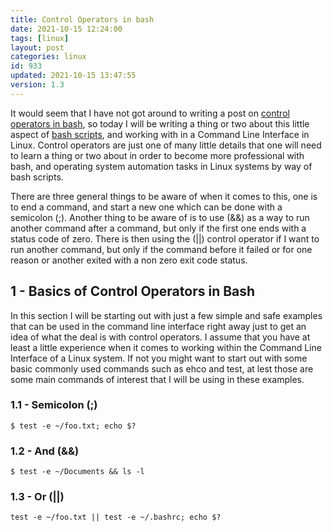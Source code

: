 ```yaml
---
title: Control Operators in bash
date: 2021-10-15 12:24:00
tags: [linux]
layout: post
categories: linux
id: 933
updated: 2021-10-15 13:47:55
version: 1.3
---
```


It would seem that I have not got around to writing a post on [control operators in bash](https://opensource.com/article/18/11/control-operators-bash-shell), so today I will be writing a thing or two about this little aspect of [bash scripts](/2020/11/27/linux-bash-script/), and working with in a Command Line Interface in Linux. Control operators are just one of many little details that one will need to learn a thing or two about in order to become more professional with bash, and operating system automation tasks in Linux systems by way of bash scripts. 

There are three general things to be aware of when it comes to this, one is to end a command, and start a new one which can be done with a semicolon \(\;\). Another thing to be aware of is to use \(&&\) as a way to run another command after a command, but only if the first one ends with a status code of zero. There is then using the \(\|\|\) control operator if I want to run another command, but only if the command before it failed or for one reason or another exited with a non zero exit code status.

<!-- more -->

## 1 - Basics of Control Operators in Bash

In this section I will be starting out with just a few simple and safe examples that can be used in the command line interface right away just to get an idea of what the deal is with control operators. I assume that you have at least a little experience when it comes to working within the Command Line Interface of a Linux system. If not you might want to start out with some basic commonly used commands such as ehco and test, at lest those are some main commands of interest that I will be using in these examples.

### 1.1 - Semicolon \(\;\)

```
$ test -e ~/foo.txt; echo $?
```

### 1.2 - And \(&&\)

```
$ test -e ~/Documents && ls -l
```

### 1.3 - Or \(\|\|\)

```
test -e ~/foo.txt || test -e ~/.bashrc; echo $?
```

